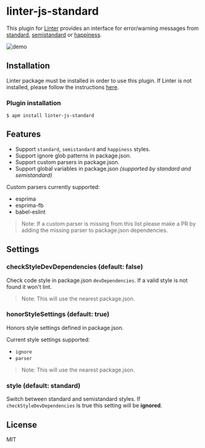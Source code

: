 linter-js-standard
=========================

This plugin for [Linter](https://github.com/AtomLinter/Linter) provides an interface for error/warning messages from [standard](https://github.com/feross/standard), [semistandard](https://github.com/Flet/semistandard) or [happiness](https://github.com/JedWatson/happiness).

![demo](https://cloud.githubusercontent.com/assets/6867996/8457085/4bd7575e-2007-11e5-9762-e3f942b78232.gif)

## Installation
Linter package must be installed in order to use this plugin. If Linter is not installed, please follow the instructions [here](https://github.com/AtomLinter/Linter).

### Plugin installation
```
$ apm install linter-js-standard
```

## Features
- Support `standard`, `semistandard` and `happiness` styles.
- Support ignore glob patterns in package.json.
- Support custom parsers in package.json.
- Support global variables in package.json _(supported by standard and semistandard)_

Custom parsers currently supported:
- esprima
- esprima-fb
- babel-eslint

> Note: If a custom parser is missing from this list please make a PR by adding the missing parser to package.json dependencies.

## Settings

### checkStyleDevDependencies (default: false)
Check code style in package.json `devDependencies`. If a valid style is not found it won't lint.

> Note: This will use the nearest package.json.

### honorStyleSettings (default: true)
Honors style settings defined in package.json.

Current style settings supported:
- `ignore`
- `parser`

> Note: This will use the nearest package.json.

### style (default: standard)
Switch between standard and semistandard styles.
If `checkStyleDevDependencies` is true this setting will be **ignored**.

## License
MIT
